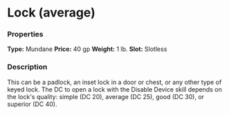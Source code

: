 ﻿---
Title: "Lock (average)"
Type: "Mundane"
Price: "40 gp"
Weight: "1 lb."
Slot: "Slotless"
Description: |
  "This can be a padlock, an inset lock in a door or chest, or any other type of keyed lock. The DC to open a lock with the Disable Device skill depends on the lock's quality: simple (DC 20), average (DC 25), good (DC 30), or superior (DC 40)."
Sources: "['Core Rulebook', 'Ultimate Equipment']"
---

# Lock (average)

### Properties

**Type:** Mundane **Price:** 40 gp **Weight:** 1 lb. **Slot:** Slotless

### Description

This can be a padlock, an inset lock in a door or chest, or any other type of keyed lock. The DC to open a lock with the Disable Device skill depends on the lock's quality: simple (DC 20), average (DC 25), good (DC 30), or superior (DC 40).

